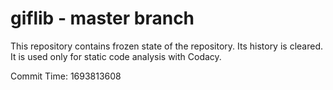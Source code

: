 # giflib - master branch

This repository contains frozen state of the repository.
Its history is cleared. It is used only for static code
analysis with Codacy.

Commit Time: 1693813608